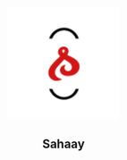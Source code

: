 <div id="top" align="center">
  <img src="front-end/assets/icon.png" alt="app-logo" width='200px' height='200px'/>
  <h2>Sahaay</h2>
</div>
